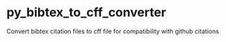 # py_bibtex_to_cff_converter
Convert bibtex citation files to cff file for compatibility with github citations
